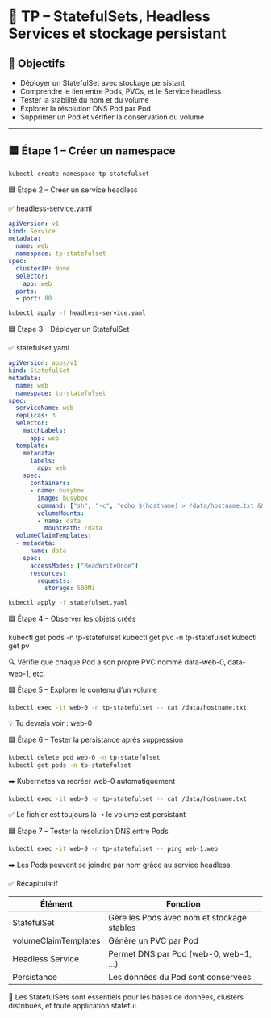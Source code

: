 # 🧪 TP – StatefulSets, Headless Services et stockage persistant

## 🧠 Objectifs

- Déployer un StatefulSet avec stockage persistant
- Comprendre le lien entre Pods, PVCs, et le Service headless
- Tester la stabilité du nom et du volume
- Explorer la résolution DNS Pod par Pod
- Supprimer un Pod et vérifier la conservation du volume

---

## 🟦 Étape 1 – Créer un namespace

```bash
kubectl create namespace tp-statefulset
```

🟦 Étape 2 – Créer un service headless

✅ headless-service.yaml

```yaml
apiVersion: v1
kind: Service
metadata:
  name: web
  namespace: tp-statefulset
spec:
  clusterIP: None
  selector:
    app: web
  ports:
  - port: 80
```

```bash
kubectl apply -f headless-service.yaml
```

🟦 Étape 3 – Déployer un StatefulSet

✅ statefulset.yaml

```yaml
apiVersion: apps/v1
kind: StatefulSet
metadata:
  name: web
  namespace: tp-statefulset
spec:
  serviceName: web
  replicas: 3
  selector:
    matchLabels:
      app: web
  template:
    metadata:
      labels:
        app: web
    spec:
      containers:
      - name: busybox
        image: busybox
        command: ["sh", "-c", "echo $(hostname) > /data/hostname.txt && sleep 3600"]
        volumeMounts:
        - name: data
          mountPath: /data
  volumeClaimTemplates:
  - metadata:
      name: data
    spec:
      accessModes: ["ReadWriteOnce"]
      resources:
        requests:
          storage: 500Mi
```

```bash
kubectl apply -f statefulset.yaml
```

🟦 Étape 4 – Observer les objets créés

kubectl get pods -n tp-statefulset
kubectl get pvc -n tp-statefulset
kubectl get pv

🔍 Vérifie que chaque Pod a son propre PVC nommé data-web-0, data-web-1, etc.

🟦 Étape 5 – Explorer le contenu d’un volume

```bash
kubectl exec -it web-0 -n tp-statefulset -- cat /data/hostname.txt
```

💡 Tu devrais voir : web-0

🟦 Étape 6 – Tester la persistance après suppression

```bash
kubectl delete pod web-0 -n tp-statefulset
kubectl get pods -n tp-statefulset
```

➡️ Kubernetes va recréer web-0 automatiquement

```bash
kubectl exec -it web-0 -n tp-statefulset -- cat /data/hostname.txt
```

✅ Le fichier est toujours là ➝ le volume est persistant

🟦 Étape 7 – Tester la résolution DNS entre Pods

```bash
kubectl exec -it web-0 -n tp-statefulset -- ping web-1.web
```

➡️ Les Pods peuvent se joindre par nom grâce au service headless

✅ Récapitulatif


| Élément              | Fonction                                   |
|----------------------|--------------------------------------------|
| StatefulSet          | Gère les Pods avec nom et stockage stables |
| volumeClaimTemplates | Génère un PVC par Pod                      |
| Headless Service     | Permet DNS par Pod (web-0, web-1, ...)     |
| Persistance          | Les données du Pod sont conservées         |


📌 Les StatefulSets sont essentiels pour les bases de données, clusters distribués, et toute application stateful.
